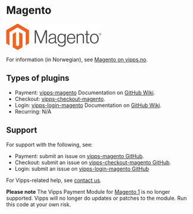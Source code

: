 <!-- START_METADATA
---
hide_table_of_contents: true
pagination_next: null
pagination_prev: null
---
END_METADATA -->

# Magento

![Magento logo](images/magento.png)

For information (in Norwegian), see [Magento on vipps.no](https://www.vipps.no/produkter-og-tjenester/bedrift/ta-betalt-paa-nett/ta-betalt-paa-nett/magento/).

## Types of plugins

* Payment: [vipps-magento](https://github.com/vippsas/vipps-magento) Documentation on [GitHub Wiki](https://github.com/vippsas/vipps-magento/wiki/Documentation).
* Checkout: [vipps-checkout-magento](https://github.com/vippsas/vipps-checkout-magento).
* Login: [vipps-login-magento](https://github.com/vippsas/vipps-login-magento) Documentation on [GitHub Wiki](https://github.com/vippsas/vipps-login-magento/wiki/Technical-User-Guide#introduction).
* Recurring: N/A

## Support

For support with the following, see:

* Payment: submit an issue on [vipps-magento GitHub](https://github.com/vippsas/vipps-magento).
* Checkout: submit an issue on [vipps-checkout-magento GitHub](https://github.com/vippsas/vipps-checkout-magento).
* Login: submit an issue on [vipps-login-magento GitHub](https://github.com/vippsas/vipps-login-magento)

For Vipps-related help, see [contact us](https://developer.vippsmobilepay.com/docs/vipps-developers/contact).

**Please note** The Vipps Payment Module for [Magento 1](https://github.com/vippsas/vipps-magento-v1) is no longer supported. Vipps will no longer do updates or patches to the module. Run this code at your own risk.
